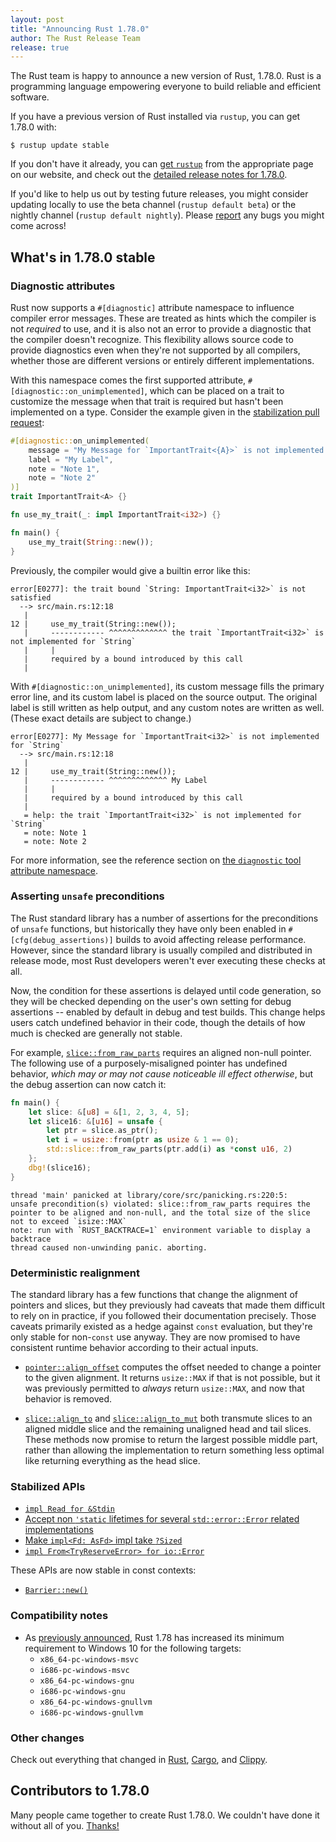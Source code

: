 ```yaml
---
layout: post
title: "Announcing Rust 1.78.0"
author: The Rust Release Team
release: true
---
```


The Rust team is happy to announce a new version of Rust, 1.78.0. Rust is a programming language empowering everyone to build reliable and efficient software.

If you have a previous version of Rust installed via `rustup`, you can get 1.78.0 with:

```console
$ rustup update stable
```

If you don't have it already, you can [get `rustup`](https://www.rust-lang.org/install.html) from the appropriate page on our website, and check out the [detailed release notes for 1.78.0](https://doc.rust-lang.org/nightly/releases.html#version-1780-2024-05-02).

If you'd like to help us out by testing future releases, you might consider updating locally to use the beta channel (`rustup default beta`) or the nightly channel (`rustup default nightly`). Please [report](https://github.com/rust-lang/rust/issues/new/choose) any bugs you might come across!

## What's in 1.78.0 stable

### Diagnostic attributes

Rust now supports a `#[diagnostic]` attribute namespace to influence compiler error messages. These are treated as hints which the compiler is not _required_ to use, and it is also not an error to provide a diagnostic that the compiler doesn't recognize. This flexibility allows source code to provide diagnostics even when they're not supported by all compilers, whether those are different versions or entirely different implementations.

With this namespace comes the first supported attribute, `#[diagnostic::on_unimplemented]`, which can be placed on a trait to customize the message when that trait is required but hasn't been implemented on a type. Consider the example given in the [stabilization pull request](https://github.com/rust-lang/rust/pull/119888/):

```rust
#[diagnostic::on_unimplemented(
    message = "My Message for `ImportantTrait<{A}>` is not implemented for `{Self}`",
    label = "My Label",
    note = "Note 1",
    note = "Note 2"
)]
trait ImportantTrait<A> {}

fn use_my_trait(_: impl ImportantTrait<i32>) {}

fn main() {
    use_my_trait(String::new());
}
```

Previously, the compiler would give a builtin error like this:

```
error[E0277]: the trait bound `String: ImportantTrait<i32>` is not satisfied
  --> src/main.rs:12:18
   |
12 |     use_my_trait(String::new());
   |     ------------ ^^^^^^^^^^^^^ the trait `ImportantTrait<i32>` is not implemented for `String`
   |     |
   |     required by a bound introduced by this call
   |
```

With `#[diagnostic::on_unimplemented]`, its custom message fills the primary error line, and its custom label is placed on the source output. The original label is still written as help output, and any custom notes are written as well. (These exact details are subject to change.)

```
error[E0277]: My Message for `ImportantTrait<i32>` is not implemented for `String`
  --> src/main.rs:12:18
   |
12 |     use_my_trait(String::new());
   |     ------------ ^^^^^^^^^^^^^ My Label
   |     |
   |     required by a bound introduced by this call
   |
   = help: the trait `ImportantTrait<i32>` is not implemented for `String`
   = note: Note 1
   = note: Note 2
```

For more information, see the reference section on [the `diagnostic` tool attribute namespace](https://doc.rust-lang.org/stable/reference/attributes/diagnostics.html#the-diagnostic-tool-attribute-namespace).

### Asserting `unsafe` preconditions

The Rust standard library has a number of assertions for the preconditions of `unsafe` functions, but historically they have only been enabled in `#[cfg(debug_assertions)]` builds to avoid affecting release performance. However, since the standard library is usually compiled and distributed in release mode, most Rust developers weren't ever executing these checks at all.

Now, the condition for these assertions is delayed until code generation, so they will be checked depending on the user's own setting for debug assertions -- enabled by default in debug and test builds. This change helps users catch undefined behavior in their code, though the details of how much is checked are generally not stable.

For example, [`slice::from_raw_parts`](https://doc.rust-lang.org/std/slice/fn.from_raw_parts.html) requires an aligned non-null pointer. The following use of a purposely-misaligned pointer has undefined behavior, _which may or may not cause noticeable ill effect otherwise_, but the debug assertion can now catch it:

```rust
fn main() {
    let slice: &[u8] = &[1, 2, 3, 4, 5];
    let slice16: &[u16] = unsafe {
        let ptr = slice.as_ptr();
        let i = usize::from(ptr as usize & 1 == 0);
        std::slice::from_raw_parts(ptr.add(i) as *const u16, 2)
    };
    dbg!(slice16);
}
```

```
thread 'main' panicked at library/core/src/panicking.rs:220:5:
unsafe precondition(s) violated: slice::from_raw_parts requires the pointer to be aligned and non-null, and the total size of the slice not to exceed `isize::MAX`
note: run with `RUST_BACKTRACE=1` environment variable to display a backtrace
thread caused non-unwinding panic. aborting.
```

### Deterministic realignment

The standard library has a few functions that change the alignment of pointers and slices, but they previously had caveats that made them difficult to rely on in practice, if you followed their documentation precisely. Those caveats primarily existed as a hedge against `const` evaluation, but they're only stable for non-`const` use anyway. They are now promised to have consistent runtime behavior according to their actual inputs.

- [`pointer::align_offset`](https://doc.rust-lang.org/std/primitive.pointer.html#method.align_offset) computes the offset needed to change a pointer to the given alignment. It returns `usize::MAX` if that is not possible, but it was previously permitted to _always_ return `usize::MAX`, and now that behavior is removed.

- [`slice::align_to`](https://doc.rust-lang.org/std/primitive.slice.html#method.align_to) and [`slice::align_to_mut`](https://doc.rust-lang.org/std/primitive.slice.html#method.align_to_mut) both transmute slices to an aligned middle slice and the remaining unaligned head and tail slices. These methods now promise to return the largest possible middle part, rather than allowing the implementation to return something less optimal like returning everything as the head slice.

### Stabilized APIs

- [`impl Read for &Stdin`](https://doc.rust-lang.org/stable/std/io/struct.Stdin.html#impl-Read-for-%26Stdin)
- [Accept non `'static` lifetimes for several `std::error::Error` related implementations](https://github.com/rust-lang/rust/pull/113833/)
- [Make `impl<Fd: AsFd>` impl take `?Sized`](https://github.com/rust-lang/rust/pull/114655/)
- [`impl From<TryReserveError> for io::Error`](https://doc.rust-lang.org/stable/std/io/struct.Error.html#impl-From%3CTryReserveError%3E-for-Error)

These APIs are now stable in const contexts:

- [`Barrier::new()`](https://doc.rust-lang.org/stable/std/sync/struct.Barrier.html#method.new)

### Compatibility notes

* As [previously announced](https://blog.rust-lang.org/2024/02/26/Windows-7.html), Rust 1.78 has increased its minimum requirement to Windows 10 for the following targets:
  - `x86_64-pc-windows-msvc`
  - `i686-pc-windows-msvc`
  - `x86_64-pc-windows-gnu`
  - `i686-pc-windows-gnu`
  - `x86_64-pc-windows-gnullvm`
  - `i686-pc-windows-gnullvm`

### Other changes

Check out everything that changed in [Rust](https://github.com/rust-lang/rust/releases/tag/1.78.0), [Cargo](https://github.com/rust-lang/cargo/blob/master/CHANGELOG.md#cargo-178-2024-05-02), and [Clippy](https://github.com/rust-lang/rust-clippy/blob/master/CHANGELOG.md#rust-178).

## Contributors to 1.78.0

Many people came together to create Rust 1.78.0. We couldn't have done it without all of you. [Thanks!](https://thanks.rust-lang.org/rust/1.78.0/)
